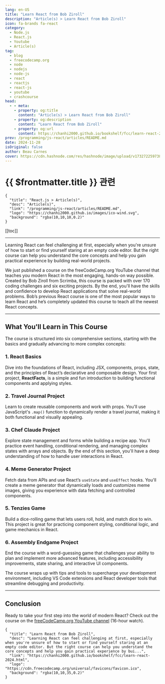 ```yaml
---
lang: en-US
title: "Learn React from Bob Ziroll"
description: "Article(s) > Learn React from Bob Ziroll"
icon: fa-brands fa-react
category:
  - Node.js
  - React.js
  - Youtube
  - Article(s)
tag:
  - blog
  - freecodecamp.org
  - node
  - nodejs
  - node-js
  - react
  - reactjs
  - react-js
  - youtube
  - crashcourse
head:
  - - meta:
    - property: og:title
      content: "Article(s) > Learn React from Bob Ziroll"
    - property: og:description
      content: "Learn React from Bob Ziroll"
    - property: og:url
      content: https://chanhi2000.github.io/bookshelf/fcc/learn-react-2024.html
prev: /programming/js-react/articles/README.md
date: 2024-11-28
isOriginal: false
author: Beau Carnes
cover: https://cdn.hashnode.com/res/hashnode/image/upload/v1732722597387/3673fe55-8729-41b5-8517-f59d2e5d9fb8.jpeg
---
```


# {{ $frontmatter.title }} 관련

```component VPCard
{
  "title": "React.js > Article(s)",
  "desc": "Article(s)",
  "link": "/programming/js-react/articles/README.md",
  "logo": "https://chanhi2000.github.io/images/ico-wind.svg",
  "background": "rgba(10,10,10,0.2)"
}
```

[[toc]]

---

<SiteInfo
  name="Learn React from Bob Ziroll"
  desc="Learning React can feel challenging at first, especially when you're unsure of how to start or find yourself staring at an empty code editor. But the right course can help you understand the core concepts and help you gain practical experience by bui..."
  url="https://freecodecamp.org/news/learn-react-2024"
  logo="https://cdn.freecodecamp.org/universal/favicons/favicon.ico"
  preview="https://cdn.hashnode.com/res/hashnode/image/upload/v1732722597387/3673fe55-8729-41b5-8517-f59d2e5d9fb8.jpeg"/>

Learning React can feel challenging at first, especially when you're unsure of how to start or find yourself staring at an empty code editor. But the right course can help you understand the core concepts and help you gain practical experience by building real-world projects.

We just published a course on the freeCodeCamp.org YouTube channel that teaches you modern React in the most engaging, hands-on way possible. Created by Bob Ziroll from Scrimba, this course is packed with over 170 coding challenges and six exciting projects. By the end, you'll have the skills and confidence to develop React applications that solve real-world problems. Bob’s previous React course is one of the most popular ways to learn React and he’s completely updated this course to teach all the newest React concepts.

---

## What You'll Learn in This Course

The course is structured into six comprehensive sections, starting with the basics and gradually advancing to more complex concepts:

### 1. React Basics

Dive into the foundations of React, including JSX, components, props, state, and the principles of React’s declarative and composable design. Your first project, **ReactFacts**, is a simple and fun introduction to building functional components and applying styles.

### 2. Travel Journal Project

Learn to create reusable components and work with props. You'll use JavaScript's `.map()` function to dynamically render a travel journal, making it both functional and visually appealing.

### 3. Chef Claude Project

Explore state management and forms while building a recipe app. You'll practice event handling, conditional rendering, and managing complex states with arrays and objects. By the end of this section, you'll have a deep understanding of how to handle user interactions in React.

### 4. Meme Generator Project

Fetch data from APIs and use React’s `useState` and `useEffect` hooks. You'll create a meme generator that dynamically loads and customizes meme images, giving you experience with data fetching and controlled components.

### 5. Tenzies Game

Build a dice-rolling game that lets users roll, hold, and match dice to win. This project is great for practicing component styling, conditional logic, and game mechanics in React.

### 6. Assembly Endgame Project

End the course with a word-guessing game that challenges your ability to plan and implement more advanced features, including accessibility improvements, state sharing, and interactive UI components.

The course wraps up with tips and tools to supercharge your development environment, including VS Code extensions and React developer tools that streamline debugging and productivity.

---

## Conclusion

Ready to take your first step into the world of modern React? Check out the course on the [<VPIcon icon="fas fa-youtube"/>freeCodeCamp.org YouTube channel](https://youtu.be/x4rFhThSX04) (16-hour watch).

<VidStack src="youtube/x4rFhThSX04" />

<!-- TODO: add ARTICLE CARD -->
```component VPCard
{
  "title": "Learn React from Bob Ziroll",
  "desc": "Learning React can feel challenging at first, especially when you're unsure of how to start or find yourself staring at an empty code editor. But the right course can help you understand the core concepts and help you gain practical experience by bui...",
  "link": "https://chanhi2000.github.io/bookshelf/fcc/learn-react-2024.html",
  "logo": "https://cdn.freecodecamp.org/universal/favicons/favicon.ico",
  "background": "rgba(10,10,35,0.2)"
}
```
